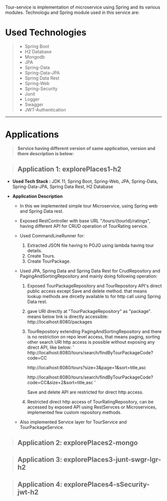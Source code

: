 
Tour-service is implementation of microservice using Spring and its various modules. Technologu and Spring module used in this service are:

# Used Technologies
> - Spring Boot
> - H2 Database
> - Mongodb
> - JPA
> - Spring-Data
> - Spring-Data-JPA
> - Spring Data Rest
> - Spring-Web
> - Spring-Security
> - Junit
> - Logger
> - Swagger
> - JWT-Authentication

---
# Applications
>**Service having different version of same application, version and there description is below:**

>## Application 1: explorePlaces1-h2
- **Used Tech Stack :**
	JDK 11, Spring Boot, Spring-Web, JPA, Spring-Data, Spring-Data-JPA, Spring Data Rest, H2 Database


- **Application Description**

	- In this we implemented simple tour Microservice, using Spring web and Spring Data rest.
	- Exposed RestController with base URL "/tours/{tourId}/ratings", having different API for CRUD operation of TourRating service.
	- Used CommandLineRunner for:
		1. Extracted JSON file having to POJO using lambda having tour details.
		2. Create Tours.
		3. Create TourPackage.
				
	- Used JPA, Spring Data and Spring Data Rest for CrudRepository and PagingAndSortingRepository and mainly doing following operation:
		1. Exposed TourPackageRepository and TourRepository API's direct public access except Save and delete method. that means lookup methods are dircetly available to for http call using Spring Data rest.
		2. gave URI directly at "TourPackageRepository" as "package". means below link is directly accessible: http://localhost:8080/packages
		3. TourRepository extending PagingAndSortingRepository and there is no restriction on repo level access, that means paging, sorting other search URI http access is possible without exposing any direct API, like below:
			'
			http://localhost:8080/tours/search/findByTourPackageCode?code=CC
			
			http://localhost:8080/tours?size=3&page=1&sort=title,asc
			
			http://localhost:8080/tours/search/findByTourPackageCode?code=CC&size=2&sort=title,asc
			'
			
			Save and delete API are restricted for direct http access.
		4. Restricted direct http access of TourRatingRepository, can be accessed by exposed API using RestServces or Microservices, implemented few custom repository methods.
	- Also implemented Service layer for TourService and TourPackageService.	
		


>## Application 2: explorePlaces2-mongo



>## Application 3: explorePlaces3-junt-swgr-lgr-h2



>## Application 4: explorePlaces4-sSecurity-jwt-h2







